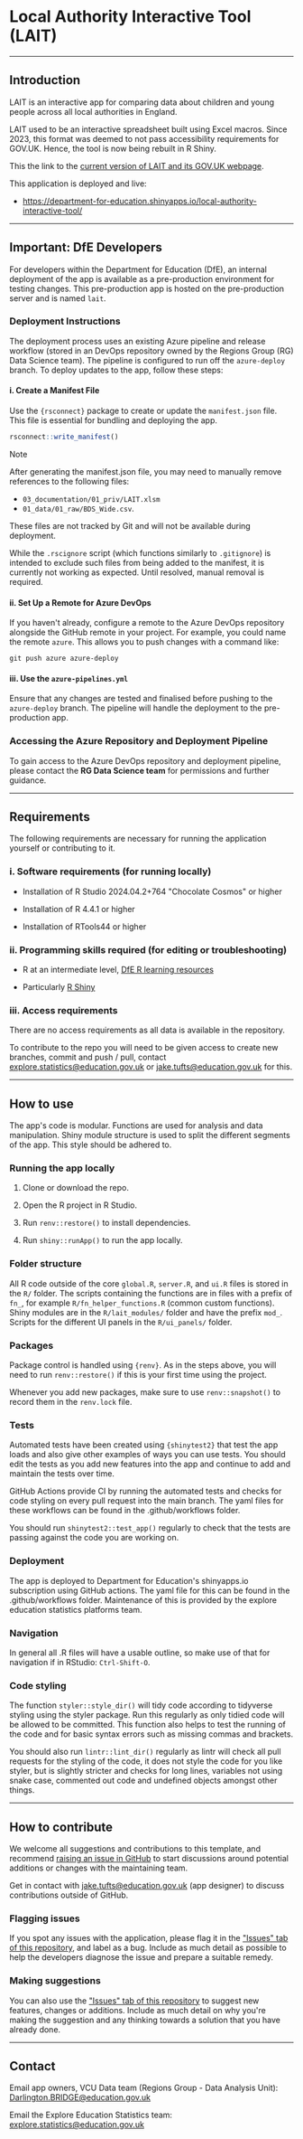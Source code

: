 <!-- This is a template README for a DfE dashboard, use this as a starting point for creating your own readme, making sure to replace or delete wherevere there is three dots (...) with the content appropriate for your dashboard -->

<!-- Add the title of your of application -->
# Local Authority Interactive Tool (LAIT)

---

## Introduction 

<!-- Add a short 2-3 sentence description of what your application is for and why it exists -->
LAIT is an interactive app for comparing data about children and
young people across all local authorities in England.

LAIT used to be an interactive spreadsheet built using Excel macros.
Since 2023, this format was deemed to not pass accessibility requirements for
GOV.UK.
Hence, the tool is now being rebuilt in R Shiny.

This the link to the [current version of LAIT and its GOV.UK webpage](https://www.gov.uk/government/publications/local-authority-interactive-tool-lait).


This application is deployed and live:

<!-- Update this list as appropriate for your app -->

- https://department-for-education.shinyapps.io/local-authority-interactive-tool/

---

## Important: DfE Developers
For developers within the Department for Education (DfE), an internal deployment of the app is available as a pre-production environment for testing changes.
This pre-production app is hosted on the pre-production server and is named `lait`.

### Deployment Instructions
The deployment process uses an existing Azure pipeline and release workflow
(stored in an DevOps repository owned by the Regions Group (RG) Data Science team).
The pipeline is configured to run off the `azure-deploy` branch.
To deploy updates to the app, follow these steps:

#### i. Create a Manifest File
Use the `{rsconnect}` package to create or update the `manifest.json` file.
This file is essential for bundling and deploying the app.

```r
rsconnect::write_manifest()
```

> [!NOTE]
> After generating the manifest.json file, you may need to manually remove references to the following files:
> - `03_documentation/01_priv/LAIT.xlsm`
> - `01_data/01_raw/BDS_Wide.csv`.
> 
> These files are not tracked by Git and will not be available during deployment.
> 
> While the `.rscignore` script (which functions similarly to `.gitignore`) is intended to exclude such files from being added to the manifest,
> it is currently not working as expected.
> Until resolved, manual removal is required.

#### ii. Set Up a Remote for Azure DevOps
If you haven't already, configure a remote to the Azure DevOps repository alongside the GitHub remote in your project.
For example, you could name the remote `azure`.
This allows you to push changes with a command like:

```console
git push azure azure-deploy
```

#### iii. Use the `azure-pipelines.yml`
Ensure that any changes are tested and finalised before pushing to the `azure-deploy` branch.
The pipeline will handle the deployment to the pre-production app.

### Accessing the Azure Repository and Deployment Pipeline
To gain access to the Azure DevOps repository and deployment pipeline, please contact the **RG Data Science team** for permissions and further guidance.

---

## Requirements

The following requirements are necessary for running the application yourself or contributing to it.

### i. Software requirements (for running locally)

<!-- Update these to match your application if they differ from the template -->

- Installation of R Studio 2024.04.2+764 "Chocolate Cosmos" or higher

- Installation of R 4.4.1 or higher

- Installation of RTools44 or higher

### ii. Programming skills required (for editing or troubleshooting)

<!-- Update these to match your application -->

- R at an intermediate level, [DfE R learning resources](https://dfe-analytical-services.github.io/analysts-guide/learning-development/r.html)

- Particularly [R Shiny](https://shiny.rstudio.com/)

### iii. Access requirements

<!-- Detail any access requirements, e.g. database access for source data, including what level of access is required and how to request it.-->

There are no access requirements as all data is available in the repository.

To contribute to the repo you will need to be given access to create new branches, commit and push / pull, contact explore.statistics@education.gov.uk or jake.tufts@education.gov.uk for this.
  
---

## How to use

<!-- Add any other useful detail for others about your application code here, target it at someone new to your team who might be contributing to the dashboard for the first time, what would you want them to know? -->

The app's code is modular.
Functions are used for analysis and data manipulation.
Shiny module structure is used to split the different segments of the app.
This style should be adhered to.

### Running the app locally

1. Clone or download the repo. 

2. Open the R project in R Studio.

3. Run `renv::restore()` to install dependencies.

4. Run `shiny::runApp()` to run the app locally.

### Folder structure

All R code outside of the core `global.R`, `server.R`, and `ui.R` files is stored in the `R/` folder.
The scripts containing the functions are in files with a prefix of `fn_`, for example `R/fn_helper_functions.R` (common custom functions).
Shiny modules are in the `R/lait_modules/` folder and have the prefix `mod_`.
Scripts for the different UI panels in the `R/ui_panels/` folder.

<!-- Include any other detail or anything unique about your code structure as appropriate to help guide others around your repo -->

<!-- ... -->

### Packages

Package control is handled using `{renv}`.
As in the steps above, you will need to run `renv::restore()` if this is your first time using the project.

Whenever you add new packages, make sure to use `renv::snapshot()` to record them in the `renv.lock` file.

### Tests

Automated tests have been created using `{shinytest2}` that test the app loads and also give other examples of ways you can use tests.
You should edit the tests as you add new features into the app and continue to add and maintain the tests over time.

GitHub Actions provide CI by running the automated tests and checks for code styling on every pull request into the main branch.
The yaml files for these workflows can be found in the .github/workflows folder.

You should run `shinytest2::test_app()` regularly to check that the tests are passing against the code you are working on.

### Deployment

The app is deployed to Department for Education's shinyapps.io subscription using GitHub actions.
The yaml file for this can be found in the .github/workflows folder.
Maintenance of this is provided by the explore education statistics platforms team.

### Navigation

In general all .R files will have a usable outline, so make use of that for navigation if in RStudio: `Ctrl-Shift-O`.

### Code styling 

The function `styler::style_dir()` will tidy code according to tidyverse styling using the styler package.
Run this regularly as only tidied code will be allowed to be committed.
This function also helps to test the running of the code and for basic syntax errors such as missing commas and brackets.

You should also run `lintr::lint_dir()` regularly as lintr will check all pull requests for the styling of the code, it does not style the code for you like styler, but is slightly stricter and checks for long lines, variables not using snake case, commented out code and undefined objects amongst other things.

---

## How to contribute

<!-- Add any other information or ways to contribute to your application here -->

We welcome all suggestions and contributions to this template, and recommend [raising an issue in GitHub](https://github.com/dfe-analytical-services/local-authority-interactive-tool/issues/new/choose) to start discussions around potential additions or changes with the maintaining team.

Get in contact with jake.tufts@education.gov.uk (app designer) to discuss contributions outside of GitHub.

### Flagging issues

If you spot any issues with the application, please flag it in the ["Issues" tab of this repository](https://github.com/dfe-analytical-services/local-authority-interactive-tool/issues), and label as a bug.
Include as much detail as possible to help the developers diagnose the issue and prepare a suitable remedy.

### Making suggestions

You can also use the ["Issues" tab of this repository](https://github.com/dfe-analytical-services/local-authority-interactive-tool/issues) to suggest new features, changes or additions.
Include as much detail on why you're making the suggestion and any thinking towards a solution that you have already done.

---

## Contact

<!-- Add contact details of how to get in touch with your team. The team mailbox is usually enough -->

Email app owners, VCU Data team (Regions Group - Data Analysis Unit): Darlington.BRIDGE@education.gov.uk

Email the Explore Education Statistics team: explore.statistics@education.gov.uk
